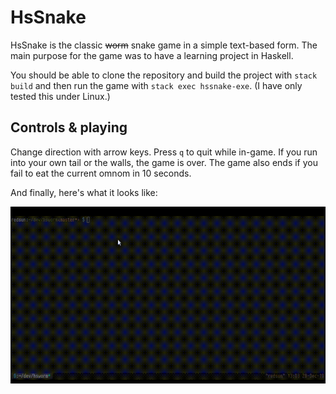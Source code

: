 # HsSnake

HsSnake is the classic ~~worm~~ snake game in a simple text-based form.
The main purpose for the game was to have a learning project in Haskell.

You should be able to clone the repository and build the project
with ```stack build``` and then run the game with  ```stack exec hssnake-exe```.
(I have only tested this under Linux.)


## Controls & playing 
Change direction with arrow keys. Press `q` to quit while in-game.
If you run into your own tail or the walls, the game is over.
The game also ends if you fail to eat the current omnom in 10 seconds.

And finally, here's what it looks like:

![Fire](screenshots/snake.gif?raw=true)

